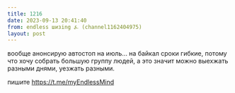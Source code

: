 ```yaml
---
title: 1216
date: 2023-09-13 20:41:40
from: endless шизing ⍼ (channel1162404975)
layout: post
---
```


вообще анонсирую автостоп на июль... на байкал
сроки гибкие, потому что хочу собрать большую группу людей, а это значит можно выехжать разными днями, уезжать разными.

пишите <https://t.me/myEndlessMind>

